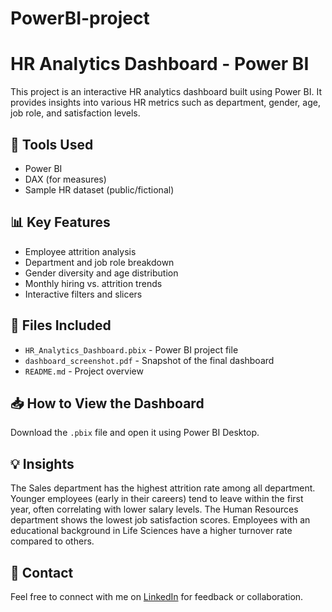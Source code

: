 # PowerBI-project
# HR Analytics Dashboard - Power BI

This project is an interactive HR analytics dashboard built using Power BI. It provides insights into various HR metrics such as department, gender, age, job role, and satisfaction levels.

## 🔧 Tools Used
- Power BI
- DAX (for measures)
- Sample HR dataset (public/fictional)

## 📊 Key Features
- Employee attrition analysis
- Department and job role breakdown
- Gender diversity and age distribution
- Monthly hiring vs. attrition trends
- Interactive filters and slicers

## 📎 Files Included
- `HR_Analytics_Dashboard.pbix` - Power BI project file
- `dashboard_screenshot.pdf` - Snapshot of the final dashboard
- `README.md` - Project overview

## 📥 How to View the Dashboard
Download the `.pbix` file and open it using Power BI Desktop.

## 💡 Insights
  The Sales department has the highest attrition rate among all department. 
  Younger employees (early in their careers) tend to leave within the first year, often correlating with lower salary levels. 
  The Human Resources department shows the lowest job satisfaction scores.
  Employees with an educational background in Life Sciences have a higher turnover rate compared to others.

## 📩 Contact
Feel free to connect with me on [LinkedIn](www.linkedin.com/in/pallavi-deshmukh12) for feedback or collaboration.
